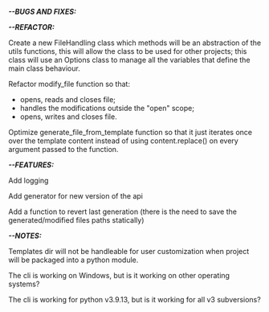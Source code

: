 ***--BUGS AND FIXES:***

***--REFACTOR:***

Create a new FileHandling class which methods will be an abstraction of the utils functions, this will allow the class to be used for other projects; this class will use an Options class to manage all the variables that define the main class behaviour.

Refactor modify_file function so that:
- opens, reads and closes file;
- handles the modifications outside the "open" scope;
- opens, writes and closes file.

Optimize generate_file_from_template function so that it just iterates once over the template content instead of using content.replace() on every argument passed to the function.

***--FEATURES:***

Add logging

Add generator for new version of the api

Add a function to revert last generation (there is the need to save the generated/modified files paths statically)

***--NOTES:***

Templates dir will not be handleable for user customization when project will be packaged into a python module.

The cli is working on Windows, but is it working on other operating systems?

The cli is working for python v3.9.13, but is it working for all v3 subversions?
